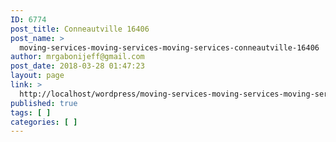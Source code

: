 ```yaml
---
ID: 6774
post_title: Conneautville 16406
post_name: >
  moving-services-moving-services-moving-services-conneautville-16406
author: mrgabonijeff@gmail.com
post_date: 2018-03-28 01:47:23
layout: page
link: >
  http://localhost/wordpress/moving-services-moving-services-moving-services-conneautville-16406/
published: true
tags: [ ]
categories: [ ]
---
```

